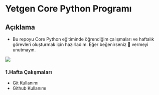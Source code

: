 # Yetgen Core Python Programı

## Açıklama
- Bu repoyu Core Python eğitiminde öğrendiğim çalışmaları ve haftalık görevleri oluşturmak için hazırladım. Eğer beğenirseniz 🌟 vermeyi unutmayın. 

<img src="https://yetkingencler.com/wp-content/uploads/2021/07/YetGenLogo.png">


### 1.Hafta Çalışmaları
- Git Kullanımı
- Github Kullanımı